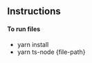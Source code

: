 ## Instructions

#### To run files
* yarn install
* yarn ts-node {file-path} <!-- e.g. yarn ts-node 1 -->